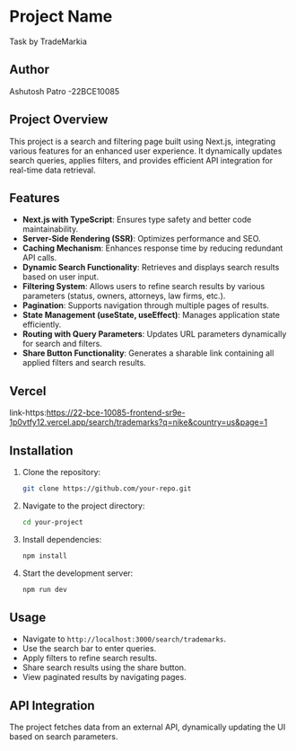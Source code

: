 # Project Name
Task by TradeMarkia
## Author
Ashutosh Patro -22BCE10085

## Project Overview
This project is a search and filtering page built using Next.js, integrating various features for an enhanced user experience. It dynamically updates search queries, applies filters, and provides efficient API integration for real-time data retrieval.

## Features
- **Next.js with TypeScript**: Ensures type safety and better code maintainability.
- **Server-Side Rendering (SSR)**: Optimizes performance and SEO.
- **Caching Mechanism**: Enhances response time by reducing redundant API calls.
- **Dynamic Search Functionality**: Retrieves and displays search results based on user input.
- **Filtering System**: Allows users to refine search results by various parameters (status, owners, attorneys, law firms, etc.).
- **Pagination**: Supports navigation through multiple pages of results.
- **State Management (useState, useEffect)**: Manages application state efficiently.
- **Routing with Query Parameters**: Updates URL parameters dynamically for search and filters.
- **Share Button Functionality**: Generates a sharable link containing all applied filters and search results.

## Vercel
link-https:https://22-bce-10085-frontend-sr9e-1p0vtfy12.vercel.app/search/trademarks?q=nike&country=us&page=1

## Installation
1. Clone the repository:
   ```sh
   git clone https://github.com/your-repo.git
   ```
2. Navigate to the project directory:
   ```sh
   cd your-project
   ```
3. Install dependencies:
   ```sh
   npm install
   ```
4. Start the development server:
   ```sh
   npm run dev
   ```

## Usage
- Navigate to `http://localhost:3000/search/trademarks`.
- Use the search bar to enter queries.
- Apply filters to refine search results.
- Share search results using the share button.
- View paginated results by navigating pages.


## API Integration
The project fetches data from an external API, dynamically updating the UI based on search parameters.



